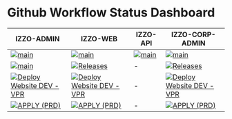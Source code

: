 # Github Workflow Status Dashboard

| IZZO-ADMIN                                                                                                                                                                        | IZZO-WEB                                                                                                                                                                      | IZZO-API                                                                                                                                                                          | IZZO-CORP-ADMIN                                                                                                                                                                               |
|-----------------------------------------------------------------------------------------------------------------------------------------------------------------------------------|-------------------------------------------------------------------------------------------------------------------------------------------------------------------------------|-----------------------------------------------------------------------------------------------------------------------------------------------------------------------------------|-----------------------------------------------------------------------------------------------------------------------------------------------------------------------------------------------|
 | [![main](https://github.com/IZZO-Web/IZZO-ADMIN/actions/workflows/lint-build.yml/badge.svg?branch=main)](https://github.com/IZZO-Web/IZZO-ADMIN/actions/workflows/lint-build.yml) | [![main](https://github.com/IZZO-Web/IZZO-WEB/actions/workflows/lint-build.yml/badge.svg?branch=main)](https://github.com/IZZO-Web/IZZO-WEB/actions/workflows/lint-build.yml) | [![main](https://github.com/IZZO-Web/IZZO-API/actions/workflows/merge-check.yml/badge.svg?branch=master)](https://github.com/IZZO-Web/IZZO-API/actions/workflows/merge-check.yml) | [![main](https://github.com/IZZO-Web/IZZO-CORP-ADMIN/actions/workflows/lint-build.yml/badge.svg?branch=master)](https://github.com/IZZO-Web/IZZO-CORP-ADMIN/actions/workflows/lint-build.yml) |
 | [![main](https://github.com/IZZO-Web/IZZO-ADMIN/actions/workflows/releases.yml/badge.svg?branch=main)](https://github.com/IZZO-Web/IZZO-ADMIN/actions/workflows/releases.yml)     | [![Releases](https://github.com/IZZO-Web/IZZO-WEB/actions/workflows/releases.yml/badge.svg?branch=main)](https://github.com/IZZO-Web/IZZO-WEB/actions/workflows/releases.yml) | - | [![Releases](https://github.com/IZZO-Web/IZZO-CORP-ADMIN/actions/workflows/releases.yml/badge.svg?branch=master)](https://github.com/IZZO-Web/IZZO-CORP-ADMIN/actions/workflows/releases.yml) |
 | [![Deploy Website DEV - VPR](https://github.com/IZZO-Web/IZZO-ADMIN/actions/workflows/deploy-dev-vpr.yml/badge.svg)](https://github.com/IZZO-Web/IZZO-ADMIN/actions/workflows/deploy-dev-vpr.yml) | [![Deploy Website DEV - VPR](https://github.com/IZZO-Web/IZZO-WEB/actions/workflows/deploy-dev-vpr.yml/badge.svg)](https://github.com/IZZO-Web/IZZO-WEB/actions/workflows/deploy-dev-vpr.yml) | - | [![Deploy Website DEV - VPR](https://github.com/IZZO-Web/IZZO-CORP-ADMIN/actions/workflows/deploy-dev-vpr.yml/badge.svg)](https://github.com/IZZO-Web/IZZO-CORP-ADMIN/actions/workflows/deploy-dev-vpr.yml) |
 | [![APPLY (PRD)](https://github.com/IZZO-Web/IZZO-ADMIN/actions/workflows/deploy-prd.yml/badge.svg)](https://github.com/IZZO-Web/IZZO-ADMIN/actions/workflows/deploy-prd.yml) | [![APPLY (PRD)](https://github.com/IZZO-Web/IZZO-WEB/actions/workflows/deploy-prd.yml/badge.svg)](https://github.com/IZZO-Web/IZZO-WEB/actions/workflows/deploy-prd.yml) | - | [![APPLY (PRD)](https://github.com/IZZO-Web/IZZO-CORP-ADMIN/actions/workflows/deploy-prd.yml/badge.svg)](https://github.com/IZZO-Web/IZZO-CORP-ADMIN/actions/workflows/deploy-prd.yml) |
